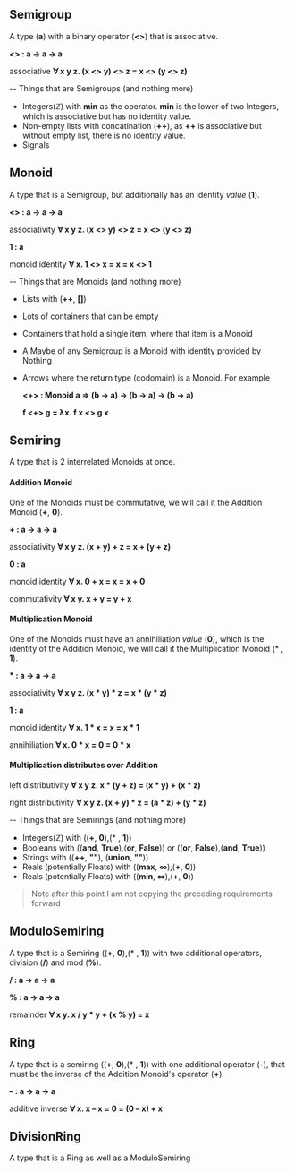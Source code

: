 ## Semigroup
A type (**a**) with a binary operator (**<>**) that is associative.

**<> : a -> a -> a**

associative **&forall; x y z. (x <> y) <> z = x <> (y <> z)**

-- Things that are Semigroups (and nothing more)
  - Integers(&#8484;) with **min** as the operator. **min** is the lower of two Integers, which is associative but has no identity value.
  - Non-empty lists with concatination (**++**), as **++** is associative but without empty list, there is no identity value.
  - Signals

## Monoid
A type that is a Semigroup, but additionally has an identity *value* (**1**).

**<> : a -> a -> a**

associativity **&forall; x y z. (x <> y) <> z = x <> (y <> z)**

**1 : a**

monoid identity **&forall; x. 1 <> x = x = x <> 1**

-- Things that are Monoids (and nothing more)
  - Lists with (**++**, **[]**)  
  - Lots of containers that can be empty
  - Containers that hold a single item, where that item is a Monoid
  - A Maybe of any Semigroup is a Monoid with identity provided by Nothing
  - Arrows where the return type (codomain) is a Monoid. For example

      **<+> : Monoid a => (b -> a) -> (b -> a) -> (b -> a)**

      **f <+> g = &lambda;x. f x <> g x**


## Semiring
A type that is 2 interrelated Monoids at once.

#### Addition Monoid
One of the Monoids must be commutative, we will call it the Addition Monoid (**+**, **0**).

**\+ : a -> a -> a**

associativity **&forall; x y z. (x + y) + z = x + (y + z)**

**0 : a**

monoid identity **&forall; x. 0 + x = x = x + 0**

commutativity **&forall; x y. x + y = y + x**

#### Multiplication Monoid
One of the Monoids must have an annihiliation *value* (**0**), which is the identity of the Addition Monoid, we will call it the Multiplication Monoid (\* , **1**).

**\* : a -> a -> a**

associativity **&forall; x y z. (x \* y) \* z = x \* (y \* z)**

**1 : a**

monoid identity **&forall; x. 1 \* x = x = x \* 1**

annihiliation **&forall; x. 0 \* x = 0 = 0 \* x**

#### Multiplication distributes over Addition

left distributivity **&forall; x y z. x \* (y + z) = (x \* y) + (x \* z)**

right distributivity **&forall; x y z. (x + y) \* z = (a \* z) + (y \* z)**

-- Things that are Semirings (and nothing more)
   - Integers(&#8484;) with ((**+**, **0**),(\* , **1**))
   - Booleans with ((**and**, **True**),(**or**, **False**)) or ((**or**, **False**),(**and**, **True**))
   - Strings with ((**++**, **""**), (**union**, **""**))
   - Reals (potentially Floats) with ((**max**, **&infin;**),(**+**, **0**))
   - Reals (potentially Floats) with ((**min**, **&infin;**),(**+**, **0**))


> Note after this point I am not copying the preceding requirements forward

## ModuloSemiring

A type that is a Semiring ((**+**, **0**),(\* , **1**)) with two additional operators, division (**/**) and mod (**%**).

**/ : a -> a -> a**

**% : a -> a -> a**

remainder **&forall; x y. x / y * y + (x % y) = x**

## Ring

A type that is a semiring ((**+**, **0**),(\* , **1**)) with one additional operator (**-**), that must be the inverse of the Addition Monoid's operator (**+**).

**&ndash; : a -> a -> a**

additive inverse **&forall; x. x &ndash; x = 0 = (0 &ndash; x) + x**

## DivisionRing

A type that is a Ring as well as a ModuloSemiring
